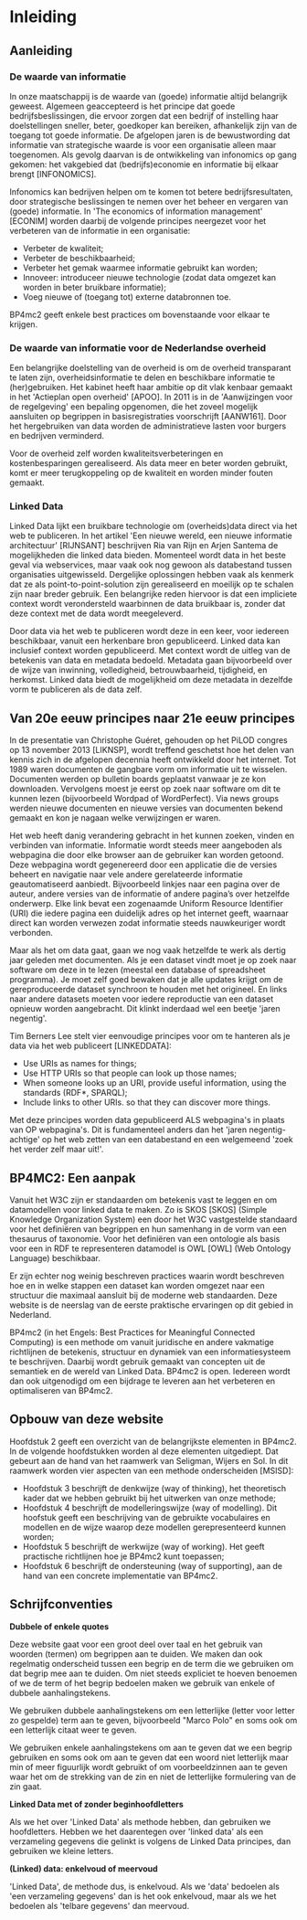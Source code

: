 # Inleiding

## Aanleiding

### De waarde van informatie

In onze maatschappij is de waarde van (goede) informatie altijd belangrijk geweest. Algemeen geaccepteerd is het principe dat goede bedrijfsbeslissingen, die ervoor zorgen dat een bedrijf of instelling haar doelstellingen sneller, beter, goedkoper kan bereiken, afhankelijk zijn van de toegang tot goede informatie. De afgelopen jaren is de bewustwording dat informatie van strategische waarde is voor een organisatie alleen maar toegenomen. Als gevolg daarvan is de ontwikkeling van infonomics op gang gekomen: het vakgebied dat (bedrijfs)economie en informatie bij elkaar brengt [INFONOMICS].

Infonomics kan bedrijven helpen om te komen tot betere bedrijfsresultaten, door strategische beslissingen te nemen over het beheer en vergaren van (goede) informatie. In 'The economics of information management' [ECONIM] worden daarbij de volgende principes neergezet voor het verbeteren van de informatie in een organisatie:</p>

* Verbeter de kwaliteit;
* Verbeter de beschikbaarheid;
* Verbeter het gemak waarmee informatie gebruikt kan worden;
* Innoveer: introduceer nieuwe technologie (zodat data omgezet kan worden in beter bruikbare informatie);
* Voeg nieuwe of (toegang tot) externe databronnen toe.

BP4mc2 geeft enkele best practices om bovenstaande voor elkaar te krijgen.

### De waarde van informatie voor de Nederlandse overheid

Een belangrijke doelstelling van de overheid is om de overheid transparant te laten zijn, overheidsinformatie te delen en beschikbare informatie te (her)gebruiken. Het kabinet heeft haar ambitie op dit vlak kenbaar gemaakt in het 'Actieplan open overheid' [APOO]. In 2011 is in de 'Aanwijzingen voor de regelgeving' een bepaling opgenomen, die het zoveel mogelijk aansluiten op begrippen in basisregistraties voorschrijft [AANW161]. Door het hergebruiken van data worden de administratieve lasten voor burgers en bedrijven verminderd.

Voor de overheid zelf worden kwaliteitsverbeteringen en kostenbesparingen gerealiseerd. Als data meer en beter worden gebruikt, komt er meer terugkoppeling op de kwaliteit en worden minder fouten gemaakt.

### Linked Data

Linked Data lijkt een bruikbare technologie om (overheids)data direct via het web te publiceren. In het artikel 'Een nieuwe wereld, een nieuwe informatie architectuur' [RIJNSANT] beschrijven Ria van Rijn en Arjen Santema de mogelijkheden die linked data bieden. Momenteel wordt data in het beste geval via webservices, maar vaak ook nog gewoon als databestand tussen organisaties uitgewisseld. Dergelijke oplossingen hebben vaak als kenmerk dat ze als point-to-point-solution zijn gerealiseerd en moeilijk op te schalen zijn naar breder gebruik. Een belangrijke reden hiervoor is dat een impliciete context wordt verondersteld waarbinnen de data bruikbaar is, zonder dat deze context met de data wordt meegeleverd.

Door data via het web te publiceren wordt deze in een keer, voor iedereen beschikbaar, vanuit een herkenbare bron gepubliceerd. Linked data kan inclusief context worden gepubliceerd. Met context wordt de uitleg van de betekenis van data en metadata bedoeld. Metadata gaan bijvoorbeeld over de wijze van inwinning, volledigheid, betrouwbaarheid, tijdigheid, en herkomst. Linked data biedt de mogelijkheid om deze metadata in dezelfde vorm te publiceren als de data zelf.</p>

## Van 20e eeuw principes naar 21e eeuw principes

In de presentatie van Christophe Guéret, gehouden op het PiLOD congres op 13 november 2013 [LIKNSP], wordt treffend geschetst hoe het delen van kennis zich in de afgelopen decennia heeft ontwikkeld door het internet. Tot 1989 waren documenten de gangbare vorm om informatie uit te wisselen. Documenten werden op bulletin boards geplaatst vanwaar je ze kon downloaden. Vervolgens moest je eerst op zoek naar software om dit te kunnen lezen (bijvoorbeeld Wordpad of WordPerfect). Via news groups werden nieuwe documenten en nieuwe versies van documenten bekend gemaakt en kon je nagaan welke verwijzingen er waren.

Het web heeft danig verandering gebracht in het kunnen zoeken, vinden en verbinden van informatie. Informatie wordt steeds meer aangeboden als webpagina die door elke browser aan de gebruiker kan worden getoond. Deze webpagina wordt gegenereerd door een applicatie die de versies beheert en navigatie naar vele andere gerelateerde informatie geautomatiseerd aanbiedt. Bijvoorbeeld linkjes naar een pagina over de auteur, andere versies van de informatie of andere pagina’s over hetzelfde onderwerp. Elke link bevat een zogenaamde Uniform Resource Identifier (URI) die iedere pagina een duidelijk adres op het internet geeft, waarnaar direct kan worden verwezen zodat informatie steeds nauwkeuriger wordt verbonden.

Maar als het om data gaat, gaan we nog vaak hetzelfde te werk als dertig jaar geleden met documenten. Als je een dataset vindt moet je op zoek naar software om deze in te lezen (meestal een database of spreadsheet programma). Je moet zelf goed bewaken dat je alle updates krijgt om de gereproduceerde dataset synchroon te houden met het origineel. En links naar andere datasets moeten voor iedere reproductie van een dataset opnieuw worden aangebracht. Dit klinkt inderdaad wel een beetje 'jaren negentig'.</p>

Tim Berners Lee stelt vier eenvoudige principes voor om te hanteren als je data via het web publiceert [LINKEDDATA]:

* Use URIs as names for things;
* Use HTTP URIs so that people can look up those names;
* When someone looks up an URI, provide useful information, using the standards (RDF*, SPARQL);
* Include links to other URIs. so that they can discover more things.

Met deze principes worden data gepubliceerd ALS webpagina's in plaats van OP webpagina's. Dit is fundamenteel anders dan het 'jaren negentig-achtige' op het web zetten van een databestand en een welgemeend 'zoek het verder zelf maar uit!'.

## BP4MC2: Een aanpak

Vanuit het W3C zijn er standaarden om betekenis vast te leggen en om datamodellen voor linked data te maken. Zo is SKOS [SKOS] (Simple Knowledge Organization System) een door het W3C vastgestelde standaard voor het definiëren van begrippen en hun samenhang in de vorm van een thesaurus of taxonomie. Voor het definiëren van een ontologie als basis voor een in RDF te representeren datamodel is OWL [OWL] (Web Ontology Language) beschikbaar.

Er zijn echter nog weinig beschreven practices waarin wordt beschreven hoe en in welke stappen een dataset kan worden omgezet naar een structuur die maximaal aansluit bij de moderne web standaarden. Deze website is de neerslag van de eerste praktische ervaringen op dit gebied in Nederland.

BP4mc2 (in het Engels: Best Practices for Meaningful Connected Computing) is een methode om vanuit juridische en andere vakmatige richtlijnen de betekenis, structuur en dynamiek van een informatiesysteem te beschrijven. Daarbij wordt gebruik gemaakt van concepten uit de semantiek en de wereld van Linked Data. BP4mc2 is open. Iedereen wordt dan ook uitgenodigd om een bijdrage te leveren aan het verbeteren en optimaliseren van BP4mc2.

## Opbouw van deze website

Hoofdstuk 2 geeft een overzicht van de belangrijkste elementen in BP4mc2. In de volgende hoofdstukken worden al deze elementen uitgediept. Dat gebeurt aan de hand van het raamwerk van Seligman, Wijers en Sol. In dit raamwerk worden vier aspecten van een methode onderscheiden [MSISD]:

* Hoofdstuk 3 beschrijft de denkwijze (way of thinking), het theoretisch kader dat we hebben gebruikt bij het uitwerken van onze methode;
* Hoofdstuk 4 beschrijft de modelleringswijze (way of modelling). Dit hoofstuk geeft een beschrijving van de gebruikte vocabulaires en modellen en de wijze waarop deze modellen gerepresenteerd kunnen worden;
* Hoofdstuk 5 beschrijft de werkwijze (way of working). Het geeft practische richtlijnen hoe je BP4mc2 kunt toepassen;
* Hoofdstuk 6 beschrijft de ondersteuning (way of supporting), aan de hand van een concrete implementatie van BP4mc2.

## Schrijfconventies

**Dubbele of enkele quotes**

Deze website gaat voor een groot deel over taal en het gebruik van woorden (termen) om begrippen aan te duiden. We maken dan ook regelmatig onderscheid tussen een begrip en de term die we gebruiken om dat begrip mee aan te duiden. Om niet steeds expliciet te hoeven benoemen of we de term of het begrip bedoelen maken we gebruik van enkele of dubbele aanhalingstekens.

We gebruiken dubbele aanhalingstekens om een letterlijke (letter voor letter zo gespelde) term aan te geven, bijvoorbeeld "Marco Polo" en soms ook om een letterlijk citaat weer te geven.

We gebruiken enkele aanhalingstekens om aan te geven dat we een begrip gebruiken en soms ook om aan te geven dat een woord niet letterlijk maar min of meer figuurlijk wordt gebruikt of om voorbeeldzinnen aan te geven waar het om de strekking van de zin en niet de letterlijke formulering van de zin gaat.

**Linked Data met of zonder beginhoofdletters**

Als we het over 'Linked Data' als methode hebben, dan gebruiken we hoofdletters. Hebben we het daarentegen over 'linked data' als een verzameling gegevens die gelinkt is volgens de Linked Data principes, dan gebruiken we kleine letters.

**(Linked) data: enkelvoud of meervoud**

'Linked Data', de methode dus, is enkelvoud. Als we 'data' bedoelen als 'een verzameling gegevens' dan is het ook enkelvoud, maar als we het bedoelen als 'telbare gegevens' dan meervoud.
